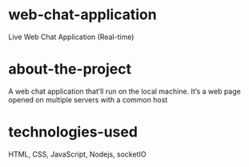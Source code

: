 # web-chat-application
Live Web Chat Application (Real-time)
# about-the-project
 A web chat application that’ll run on the local machine. It’s a web page opened on multiple servers
with a common host
# technologies-used
HTML, CSS, JavaScript, Nodejs, socketIO
